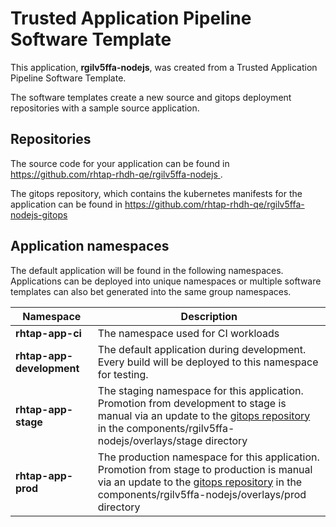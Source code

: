 # Trusted Application Pipeline Software Template

This application, **rgilv5ffa-nodejs**, was created from a Trusted Application Pipeline Software Template.

The software templates create a new source and gitops deployment repositories with a sample source application. 

## Repositories

The source code for your application can be found in [https://github.com/rhtap-rhdh-qe/rgilv5ffa-nodejs ](https://github.com/rhtap-rhdh-qe/rgilv5ffa-nodejs ).
 
The gitops repository, which contains the kubernetes manifests for the application can be found in 
[https://github.com/rhtap-rhdh-qe/rgilv5ffa-nodejs-gitops ](https://github.com/rhtap-rhdh-qe/rgilv5ffa-nodejs-gitops ) 

## Application namespaces 

The default application will be found in the following namespaces. Applications can be deployed into unique namespaces or multiple software templates can also bet generated into the same group namespaces.  

|  Namespace   |  Description   |  
| -------- | -------- |
| **rhtap-app-ci** | The namespace used for CI workloads |
| **rhtap-app-development** | The default application during development. Every build will be deployed to this namespace for testing. |
| **rhtap-app-stage** | The staging namespace for this application. Promotion from development to stage is manual via an update to the [gitops repository](https://github.com/rhtap-rhdh-qe/rgilv5ffa-nodejs-gitops ) in the components/rgilv5ffa-nodejs/overlays/stage directory |
| **rhtap-app-prod** | The production namespace for this application. Promotion from stage to production is manual via an update to the [gitops repository](https://github.com/rhtap-rhdh-qe/rgilv5ffa-nodejs-gitops ) in the components/rgilv5ffa-nodejs/overlays/prod directory |